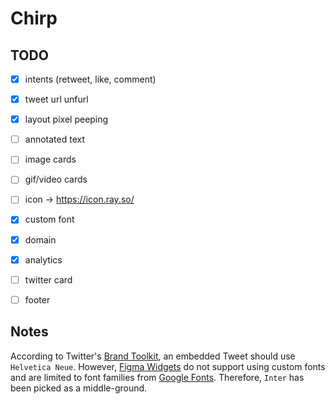 # Chirp

## TODO
- [x] intents (retweet, like, comment)
- [x] tweet url unfurl
- [x] layout pixel peeping
- [ ] annotated text
- [ ] image cards
- [ ] gif/video cards
- [ ] icon -> https://icon.ray.so/

- [x] custom font
- [x] domain
- [x] analytics
- [ ] twitter card
- [ ] footer

## Notes

According to Twitter's [Brand Toolkit](https://about.twitter.com/en/who-we-are/brand-toolkit), an embedded Tweet should use `Helvetica Neue`. However, [Figma Widgets](https://www.figma.com/widget-docs/api/component-Text#fontfamily) do not support using custom fonts and are limited to font families from [Google Fonts](https://fonts.google.com/about). Therefore, `Inter` has been picked as a middle-ground.